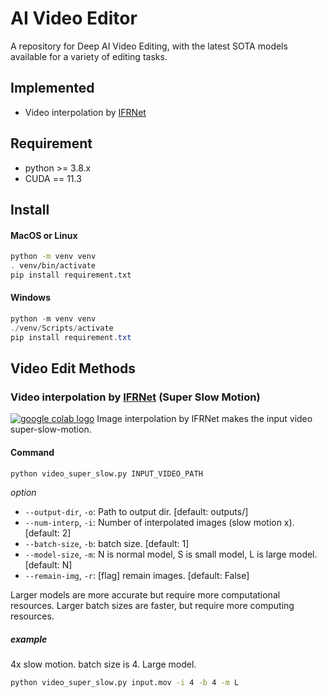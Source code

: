 # AI Video Editor
A repository for Deep AI Video Editing, with the latest SOTA models available for a variety of editing tasks.

## Implemented
- Video interpolation by [IFRNet](https://github.com/ltkong218/IFRNet)

## Requirement
- python >= 3.8.x
- CUDA == 11.3

## Install
#### MacOS or Linux
```bash
python -m venv venv
. venv/bin/activate
pip install requirement.txt
```
#### Windows
```powershell
python -m venv venv
./venv/Scripts/activate
pip install requirement.txt
```

## Video Edit Methods
### Video interpolation by [IFRNet](https://github.com/ltkong218/IFRNet) (Super Slow Motion)
[ <a href="https://colab.research.google.com/gist/somaonishi/ee3ad163281048cb87ab3e5059dff5fc/super_slow.ipynb"><img src="https://colab.research.google.com/assets/colab-badge.svg" alt="google colab logo"></a>](https://colab.research.google.com/gist/somaonishi/ee3ad163281048cb87ab3e5059dff5fc/super_slow.ipynb)
Image interpolation by IFRNet makes the input video super-slow-motion.

#### Command
```bash
python video_super_slow.py INPUT_VIDEO_PATH
```
*option*
* `--output-dir`, `-o`: Path to output dir. [default: outputs/]
* `--num-interp`, `-i`: Number of interpolated images (slow motion x). [default: 2]
* `--batch-size`, `-b`: batch size. [default: 1]
* `--model-size`, `-m`: N is normal model, S is small model, L is large model. [default: N]
* `--remain-img`, `-r`: [flag] remain images. [default: False]

Larger models are more accurate but require more computational resources.
Larger batch sizes are faster, but require more computing resources.

##### example
4x slow motion. batch size is 4. Large model.
```bash
python video_super_slow.py input.mov -i 4 -b 4 -m L
```
